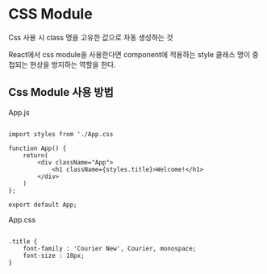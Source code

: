 # CSS Module

Css 사용 시 class 명을 고유한 값으로 자동 생성하는 것

React에서 css module을 사용한다면 component에 적용하는 style 클래스 명이 중첩되는 현상을 방지하는 역할을 한다.

## Css Module 사용 방법

App.js
```

import styles from './App.css

function App() {
    return(
        <div className="App">
            <h1 className={styles.title}>Welcome!</h1>
        </div>
    )
};

export default App;

```

App.css

```

.title {
    font-family : 'Courier New', Courier, monospace;
    font-size : 18px;
}

```
